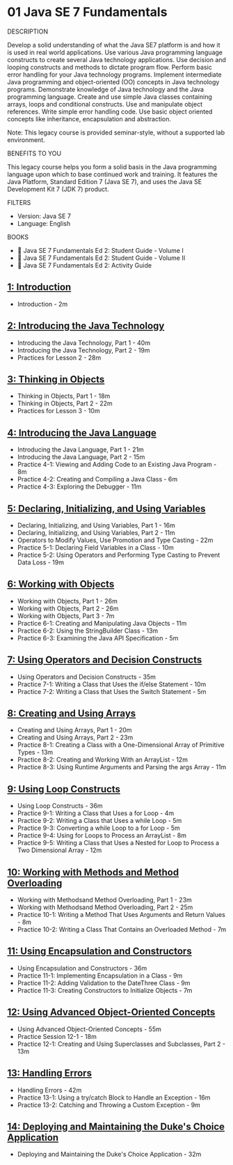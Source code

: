 # 01 Java SE 7 Fundamentals

DESCRIPTION

Develop a solid understanding of what the Java SE7 platform is and how it is used in real world applications. Use various Java programming language constructs to create several Java technology applications. Use decision and looping constructs and methods to dictate program flow. Perform basic error handling for your Java technology programs. Implement intermediate Java programming and object-oriented (OO) concepts in Java technology programs. Demonstrate knowledge of Java technology and the Java programming language. Create and use simple Java classes containing arrays, loops and conditional constructs. Use and manipulate object references. Write simple error handling code. Use basic object oriented concepts like inheritance, encapsulation and abstraction.

Note: This legacy course is provided seminar-style, without a supported lab environment.

BENEFITS TO YOU

This legacy course helps you form a solid basis in the Java programming language upon which to base continued work and training. It features the Java Platform, Standard Edition 7 (Java SE 7), and uses the Java SE Development Kit 7 (JDK 7) product.

FILTERS

* Version: Java SE 7
* Language: English

BOOKS

* 📕 Java SE 7 Fundamentals Ed 2: Student Guide - Volume I
* 📕 Java SE 7 Fundamentals Ed 2: Student Guide - Volume II
* 📕 Java SE 7 Fundamentals Ed 2: Activity Guide

## [1: Introduction](01-Java-SE-7-Fundamentals/01-Introduction.md)

   * Introduction - 2m

## [2: Introducing the Java Technology](01-Java-SE-7-Fundamentals/02-Introducing-the-Java-Technology.md)

   * Introducing the Java Technology, Part 1 - 40m
   * Introducing the Java Technology, Part 2 - 19m
   * Practices for Lesson 2 - 28m

## [3: Thinking in Objects](01-Java-SE-7-Fundamentals/03-Thinking-in-Objects.md)

   * Thinking in Objects, Part 1 - 18m
   * Thinking in Objects, Part 2 - 22m
   * Practices for Lesson 3 - 10m

## [4: Introducing the Java Language](01-Java-SE-7-Fundamentals/04-Introducing-the-Java-Language.md)

   * Introducing the Java Language, Part 1 - 21m
   * Introducing the Java Language, Part 2 - 15m
   * Practice 4-1: Viewing and Adding Code to an Existing Java Program - 8m
   * Practice 4-2: Creating and Compiling a Java Class - 6m
   * Practice 4-3: Exploring the Debugger - 11m

## [5: Declaring, Initializing, and Using Variables](01-Java-SE-7-Fundamentals/05-Declaring-Initializing-and-Using-Variables.md)

   * Declaring, Initializing, and Using Variables, Part 1 - 16m
   * Declaring, Initializing, and Using Variables, Part 2 - 11m
   * Operators to Modify Values, Use Promotion and Type Casting - 22m
   * Practice 5-1: Declaring Field Variables in a Class - 10m
   * Practice 5-2: Using Operators and Performing Type Casting to Prevent Data Loss - 19m

## [6: Working with Objects](01-Java-SE-7-Fundamentals/06-Working-with-Objects.md)

   * Working with Objects, Part 1 - 26m
   * Working with Objects, Part 2 - 26m
   * Working with Objects, Part 3 - 7m
   * Practice 6-1: Creating and Manipulating Java Objects - 11m
   * Practice 6-2: Using the StringBuilder Class - 13m
   * Practice 6-3: Examining the Java API Specification - 5m

## [7: Using Operators and Decision Constructs](01-Java-SE-7-Fundamentals/07-Using-Operators-and-Decision-Constructs.md)

   * Using Operators and Decision Constructs - 35m
   * Practice 7-1: Writing a Class that Uses the if/else Statement - 10m
   * Practice 7-2: Writing a Class that Uses the Switch Statement - 5m
 
## [8: Creating and Using Arrays](01-Java-SE-7-Fundamentals/08-Creating-and-Using-Arrays.md)

   * Creating and Using Arrays, Part 1 - 20m
   * Creating and Using Arrays, Part 2 - 23m
   * Practice 8-1: Creating a Class with a One-Dimensional Array of Primitive Types - 13m
   * Practice 8-2: Creating and Working With an ArrayList - 12m
   * Practice 8-3: Using Runtime Arguments and Parsing the args Array - 11m

## [9: Using Loop Constructs](01-Java-SE-7-Fundamentals/09-Using-Loop-Constructs.md)

   * Using Loop Constructs - 36m
   * Practice 9-1: Writing a Class that Uses a for Loop - 4m
   * Practice 9-2: Writing a Class that Uses a while Loop - 5m
   * Practice 9-3: Converting a while Loop to a for Loop - 5m
   * Practice 9-4: Using for Loops to Process an ArrayList - 8m
   * Practice 9-5: Writing a Class that Uses a Nested for Loop to Process a Two Dimensional Array - 12m

## [10: Working with Methods and Method Overloading](01-Java-SE-7-Fundamentals/10-Working-with-Methods-and-Method-Overloading.md)

   * Working with Methodsand Method Overloading, Part 1 - 23m
   * Working with Methodsand Method Overloading, Part 2 - 25m
   * Practice 10-1: Writing a Method That Uses Arguments and Return Values - 8m
   * Practice 10-2: Writing a Class That Contains an Overloaded Method - 7m

## [11: Using Encapsulation and Constructors](01-Java-SE-7-Fundamentals/11-Using-Encapsulation-and-Constructors.md)

   * Using Encapsulation and Constructors - 36m
   * Practice 11-1: Implementing Encapsulation in a Class - 9m
   * Practice 11-2: Adding Validation to the DateThree Class - 9m
   * Practice 11-3: Creating Constructors to Initialize Objects - 7m

## [12: Using Advanced Object-Oriented Concepts](01-Java-SE-7-Fundamentals/12-Using-Advanced-Object-Oriented-Concepts.md)

   * Using Advanced Object-Oriented Concepts - 55m
   * Practice Session 12-1 - 18m
   * Practice 12-1: Creating and Using Superclasses and Subclasses, Part 2 - 13m

## [13: Handling Errors](01-Java-SE-7-Fundamentals/13-Handling-Errors.md)

   * Handling Errors - 42m
   * Practice 13-1: Using a try/catch Block to Handle an Exception - 16m
   * Practice 13-2: Catching and Throwing a Custom Exception - 9m

## [14: Deploying and Maintaining the Duke's Choice Application](01-Java-SE-7-Fundamentals/14-Deploying-and-Maintaining-the-Dukes-Choice-Application.md)

   * Deploying and Maintaining the Duke's Choice Application - 32m
 
